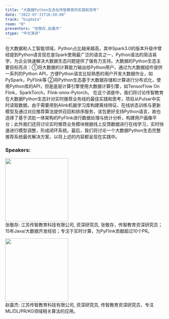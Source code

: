 ```yaml
---
title: "大数据Python生态在传智教育的实践和思考"
date: "2022-07-31T16:50:00"
track: "bigdata"
room: "B"
presenters: "张敬存,赵晨杰"
stype: "中文演讲"
---
```


在大数据和人工智能领域，Python占比越来越高，其中Spark3.0的版本升级中曾经提到Python语言现在是Spark使用最广泛的语言之一，Python语法的简洁易学，为企业快速解决大数据生态问题提供了强有力支持。大数据的Python生态主要目标亮点：①将大数据的计算能力输出给Python用户，通过为大数据组件提供一系列的Python API，方便Python语言比较熟悉的用户开发大数据作业，如PySpark，PyFlink等 ②将Python生态基于大数据存储和计算进行分布式化，使用Python库的API，但是底层计算引擎使用大数据计算引擎，如TensorFlow On Flink，SparkTorch，Flink-onnx-Pytorch。
在这个讲座中，我们将讨论传智教育在大数据Python生态针对实时推荐业务线的最佳实践和思考，项目从Pulsar中实时读取数据，由于需要用到Alink机器学习库构建离线特征、在线状态训练与更新模型及通过对应推荐算法提供召回和排序服务，该包更好支持Python语言，故也选择了基于流批一体架构的PyFlink进行数据处理与统计分析，构建用户画像平台；此外我们还将讨论实时推荐业务模块根据线上反馈数据进行在线学习，实时快速进行模型调整，形成闭环系统。最后，我们将讨论一个大数据Python生态完整推荐系统最优解决方案，以将上述的内容都呈现在实践中。
 ### Speakers: 
 <img src="images/speaker/1193.png" width="200" /><br>张敬存: 江苏传智教育科技有限公司, 资深研究员, 张敬存，传智教育资深研究员；15年Java/大数据开发经验；专注于实时计算，为PyFlink贡献超过10个PR。

 <img src="images/speaker/1193_2.png" width="200" /><br>赵晨杰: 江苏传智教育科技有限公司, 资深研究员, 传智教育资深研究员，专注ML/DL/PR/KG领域相关算法的应用。

 